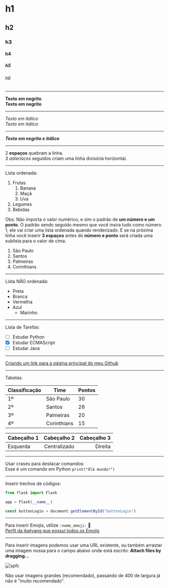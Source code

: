 # h1
## h2
### h3
#### h4
##### h5
###### h6

***

**Texto em negrito**  
__Texto em negrito__

***

*Texto em itálico*  
_Texto em itálico_

***

**_Texto em negrito e itálico_**

***

2 **espaços** quebram a linha.  
3 *asteriscos* seguidos criam uma linha divisória horizontal.

***

Lista ordenada:
1. Frutas
   1. Banana
   2. Maçã
   3. Uva 
2. Legumes
3. Bebidas

Obs: Não importa o valor numérico, e sim o padrão de **um número e um ponto**. O padrão sendo seguido mesmo que você insira tudo como número 1, ele vai criar uma lista ordenada quando renderizado. E se na próxima linha você inserir **3 espaços** antes do **número e ponto** será criada uma sublista para o valor de cima.  
1. São Paulo
1. Santos
1. Palmeiras
1. Corinthians

***

Lista NÃO ordenada:
* Preta
* Branca
* Vermelha
* Azul
   * Marinho

***

Lista de Tarefas:

- [ ] Estudar Python
- [x] Estudar ECMAScript
- [ ] Estudar Java

***

[Criando um link para a página principal do meu Github](https://github.com/weversousa.github.io)

***

Tabelas:

Classificação | Time | Pontos
--- | --- | ---
1º | São Paulo | 30
2º | Santos | 26
3º | Palmeiras | 20
4º | Corinthians | 15

Cabeçalho 1 | Cabeçalho 2 | Cabeçalho 3
:--- | :---: | ---:
Esquerda | Centralizado | Direita

***

Usar crases para destacar comandos:  
Esse é um comando em Python `print("Olá mundo!")`

***

Inserir trechos de códigos:

```python
from flask import Flask

app = Flask(__name__)
```

```javascript
const buttonLogin = docomunt.getElementById("buttonLogin")
```

***
Para inserir Emojis, utilize `:nome_emoji:` 🖖  
[Perfil da ikatyang que possui todos os Emojis](https://github.com/ikatyang/emoji-cheat-sheet)

***

Para inserir imagens podemos usar uma URL existente, ou também arrastar uma imagem nossa para o campo abaixo onde está escrito: **Attach files by dragging...**  

![spfc](https://user-images.githubusercontent.com/69995549/138879665-4aa8bcb9-bf58-4218-b236-4f530a2a6353.png)  

Não usar imagens grandes (recomendado), passando de 400 de largura já não é "muito recomendado".
